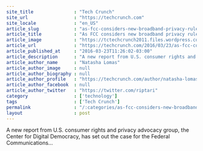 ```yaml
---
site_title               : "Tech Crunch"
site_url                 : "https://techcrunch.com"
site_locale              : "en_US"
article_slug             : "as-fcc-considers-new-broadband-privacy-rules-report-urges-wider-user-data-safeguards"
article_title            : "As FCC considers new broadband privacy rules, report urges wider user data safeguards"
article_image            : "https://tctechcrunch2011.files.wordpress.com/2014/11/dry_eye.jpeg?w=764&h=400&crop=1"
article_url              : "https://techcrunch.com/2016/03/23/as-fcc-considers-new-broadband-privacy-rules-report-urges-wider-user-data-safeguards/"
article_published_at     : "2016-03-23T11:26:02-03:00"
article_description      : "A new report from U.S. consumer rights and privacy advocacy group, the Center for Digital Democracy, has set out the case for the Federal Communications..."
article_author_name      : "Natasha Lomas"
article_author_image     : null
article_author_biography : null
article_author_profile   : "https://techcrunch.com/author/natasha-lomas/"
article_author_facebook  : null
article_author_twitter   : "https://twitter.com/riptari"
category                 : ['technology']
tags                     : ['Tech Crunch']
permalink                : "/:categories/as-fcc-considers-new-broadband-privacy-rules-report-urges-wider-user-data-safeguards/"
layout                   : post
---
```


A new report from U.S. consumer rights and privacy advocacy group, the Center for Digital Democracy, has set out the case for the Federal Communications...
